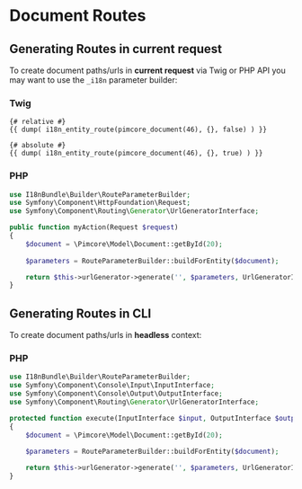 # Document Routes

## Generating Routes in current request
To create document paths/urls in **current request** via Twig or PHP API
you may want to use the `_i18n` parameter builder:

### Twig
```twig
{# relative #}
{{ dump( i18n_entity_route(pimcore_document(46), {}, false) ) }}

{# absolute #}
{{ dump( i18n_entity_route(pimcore_document(46), {}, true) ) }}
```

### PHP
```php
use I18nBundle\Builder\RouteParameterBuilder;
use Symfony\Component\HttpFoundation\Request;
use Symfony\Component\Routing\Generator\UrlGeneratorInterface;

public function myAction(Request $request) 
{
    $document = \Pimcore\Model\Document::getById(20);
    
    $parameters = RouteParameterBuilder::buildForEntity($document);

    return $this->urlGenerator->generate('', $parameters, UrlGeneratorInterface::ABSOLUTE_URL);
}
```

## Generating Routes in CLI
To create document paths/urls in **headless** context:

### PHP
```php
use I18nBundle\Builder\RouteParameterBuilder;
use Symfony\Component\Console\Input\InputInterface;
use Symfony\Component\Console\Output\OutputInterface;
use Symfony\Component\Routing\Generator\UrlGeneratorInterface;

protected function execute(InputInterface $input, OutputInterface $output): int
{
    $document = \Pimcore\Model\Document::getById(20);
    
    $parameters = RouteParameterBuilder::buildForEntity($document);

    return $this->urlGenerator->generate('', $parameters, UrlGeneratorInterface::ABSOLUTE_URL);
}
```